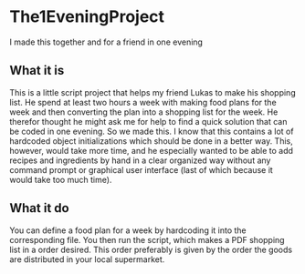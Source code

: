# The1EveningProject
I made this together and for a friend in one evening

## What it is
This is a little script project that helps my friend Lukas to make his shopping list.
He spend at least two hours a week with making food plans for the week and then 
converting the plan into a shopping list for the week. 
He therefor thought he might ask me for help to find a quick solution that can be 
coded in one evening. So we made this.
I know that this contains a lot of hardcoded object initializations which should be done in a better way.
This, however, would take more time, and he especially wanted to be able to add recipes and ingredients by hand in
a clear organized way without any command prompt or graphical user interface (last of which because it would take too much time).

## What it do
You can define a food plan for a week by hardcoding it into the corresponding file. You then run the script, which
makes a PDF shopping list in a order desired. This order preferably is given by the order the goods are distributed in your
local supermarket.
